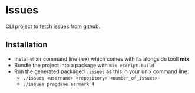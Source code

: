 # Issues

CLI project to fetch issues from github.

## Installation

* Install elixir command line (iex) which comes with its alongside tooll **mix**
* Bundle the project into a package with `mix escript.build`
* Run the generated packaged `.issues` as this in your unix command line:
    * `./issues <username> <repository> <number_of_issues>`
    * `./issues pragdave earmark 4`
